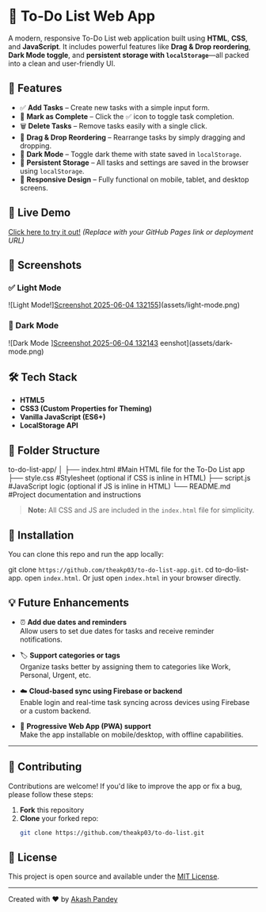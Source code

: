 # 📝 To-Do List Web App

A modern, responsive To-Do List web application built using **HTML**, **CSS**, and **JavaScript**. It includes powerful features like **Drag & Drop reordering**, **Dark Mode toggle**, and **persistent storage with `localStorage`**—all packed into a clean and user-friendly UI.

## 🌟 Features

- ✅ **Add Tasks** – Create new tasks with a simple input form.
- 🎯 **Mark as Complete** – Click the ✅ icon to toggle task completion.
- 🗑️ **Delete Tasks** – Remove tasks easily with a single click.
- 🔄 **Drag & Drop Reordering** – Rearrange tasks by simply dragging and dropping.
- 🌙 **Dark Mode** – Toggle dark theme with state saved in `localStorage`.
- 💾 **Persistent Storage** – All tasks and settings are saved in the browser using `localStorage`.
- 📱 **Responsive Design** – Fully functional on mobile, tablet, and desktop screens.

## 🚀 Live Demo

[Click here to try it out!](#) *(Replace with your GitHub Pages link or deployment URL)*

## 📸 Screenshots

### ✅ Light Mode
![Light Mode!][Screenshot 2025-06-04 132155](https://github.com/user-attachments/assets/4283277a-7632-4d71-9ef4-2d2d3acfea01)](assets/light-mode.png)

### 🌙 Dark Mode
![Dark Mode ][Screenshot 2025-06-04 132143](https://github.com/user-attachments/assets/e04c181a-6056-4585-885b-005818c8f900)
eenshot](assets/dark-mode.png)

## 🛠️ Tech Stack

- **HTML5**
- **CSS3 (Custom Properties for Theming)**
- **Vanilla JavaScript (ES6+)**
- **LocalStorage API**

## 📂 Folder Structure

to-do-list-app/
│
├── index.html #Main HTML file for the To-Do List app
├── style.css #Stylesheet (optional if CSS is inline in HTML)
├── script.js #JavaScript logic (optional if JS is inline in HTML)
└── README.md #Project documentation and instructions

> **Note:** All CSS and JS are included in the `index.html` file for simplicity.

## 🔧 Installation

You can clone this repo and run the app locally:

git clone `https://github.com/theakp03/to-do-list-app.git`.
cd to-do-list-app.
open `index.html`.
Or just open `index.html` in your browser directly.

## 💡 Future Enhancements

- ⏰ **Add due dates and reminders**  
  Allow users to set due dates for tasks and receive reminder notifications.

- 🏷️ **Support categories or tags**  
  Organize tasks better by assigning them to categories like Work, Personal, Urgent, etc.

- ☁️ **Cloud-based sync using Firebase or backend**  
  Enable login and real-time task syncing across devices using Firebase or a custom backend.

- 📱 **Progressive Web App (PWA) support**  
  Make the app installable on mobile/desktop, with offline capabilities.

---

## 🤝 Contributing

Contributions are welcome! If you'd like to improve the app or fix a bug, please follow these steps:

1. **Fork** this repository
2. **Clone** your forked repo:
   ```bash
   git clone https://github.com/theakp03/to-do-list.git
## 📄 License

This project is open source and available under the [MIT License](LICENSE).

---

Created with ❤️ by [Akash Pandey](https://github.com/theakp03)







